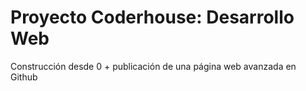 # Proyecto Coderhouse: Desarrollo Web
Construcción desde 0 + publicación de una página web avanzada en Github
